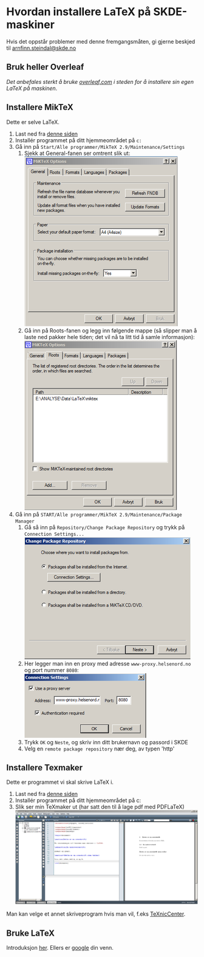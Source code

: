 ﻿# Hvordan installere LaTeX på SKDE-maskiner

Hvis det oppstår problemer med denne fremgangsmåten, gi gjerne beskjed til <A HREF="mailto:&#097;&#114;&#110;&#102;&#105;&#110;&#110;&#046;&#115;&#116;&#101;&#105;&#110;&#100;&#097;&#108;&#064;&#115;&#107;&#100;&#101;&#046;&#110;&#111;">&#097;&#114;&#110;&#102;&#105;&#110;&#110;&#046;&#115;&#116;&#101;&#105;&#110;&#100;&#097;&#108;&#064;&#115;&#107;&#100;&#101;&#046;&#110;&#111;</A>

## Bruk heller Overleaf

*Det anbefales sterkt å bruke [overleaf.com](https://www.overleaf.com) i steden for å installere sin egen LaTeX på maskinen*. 

## Installere MikTeX

Dette er selve LaTeX. 

1. Last ned fra [denne siden](http://miktex.org/download)
2. Installér programmet på ditt hjemmeområdet på `c:`
3. Gå inn på `Start/Alle programmer/MikTeX 2.9/Maintenance/Settings`
    1. Sjekk at General-fanen ser omtrent slik ut:  
![Alt text](figurer/miktex_general.png)  
    2. Gå inn på Roots-fanen og legg inn følgende mappe (så slipper man å laste ned pakker hele tiden; det vil nå ta litt tid å samle informasjon):   
![Alt text](figurer/miktex_roots.png)  
4. Gå inn på `START/Alle programmer/MikTeX 2.9/Maintenance/Package Manager`
    1. Gå så inn på `Repository/Change Package Repository` og trykk på `Connection Settings...`  
![Alt text](figurer/miktex_repository1.png)  
    2. Her legger man inn en proxy med adresse `www-proxy.helsenord.no` og port nummer `8080`:  
![Alt text](figurer/miktex_repository_proxy.png)
    3. Trykk `OK` og `Neste`, og skriv inn ditt brukernavn og passord i SKDE
    4. Velg en `remote package repository` nær deg, av typen 'http'

## Installere Texmaker 

Dette er programmet vi skal skrive LaTeX i.

1. Last ned fra [denne siden](http://www.xm1math.net/texmaker/download.html)
2. Installér programmet på ditt hjemmeområdet på c:  
3. Slik ser min TeXmaker ut (har satt den til å lage pdf med PDFLaTeX)  
![Alt text](figurer/texmaker.png)  

Man kan velge et annet skriveprogram hvis man vil, f.eks [TeXnicCenter](http://www.texniccenter.org).

## Bruke LaTeX

Introduksjon [her](latex_intro.md). Ellers er [google](http://www.google.no/search?q=introduction+to+latex) din venn.  

